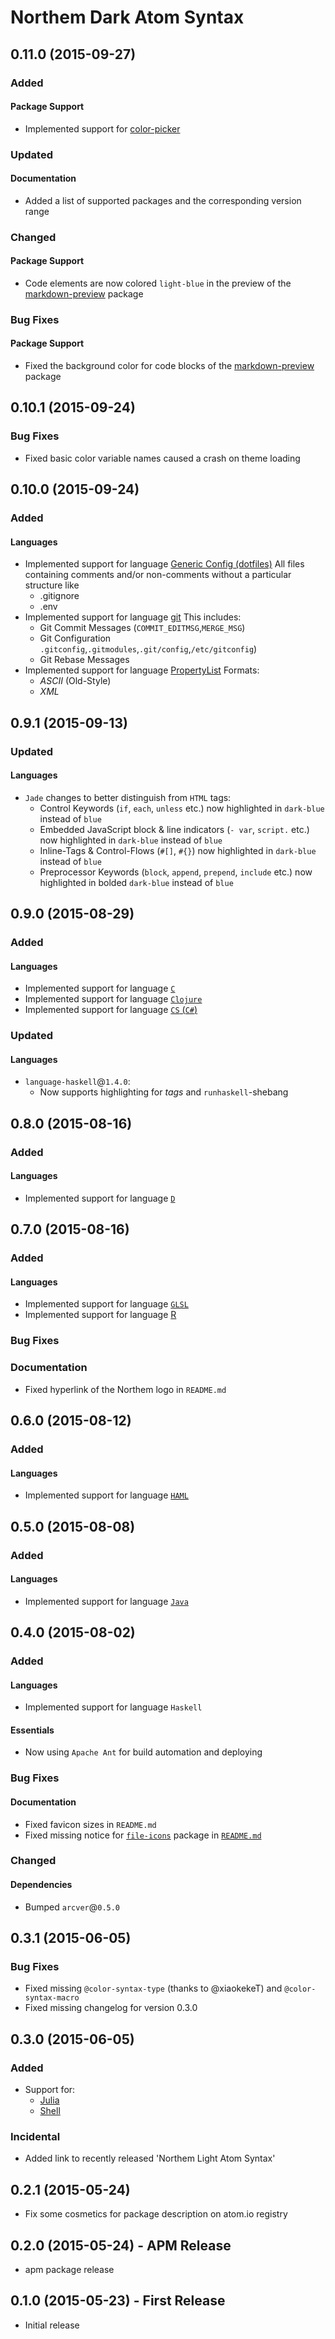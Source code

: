 Northem Dark Atom Syntax
========================

## 0.11.0 (2015-09-27)
### Added
#### Package Support
  * Implemented support for [color-picker](https://atom.io/packages/color-picker)

### Updated
#### Documentation
  * Added a list of supported packages and the corresponding version range

### Changed
#### Package Support
  * Code elements are now colored `light-blue` in the preview of the [markdown-preview](https://atom.io/packages/markdown-preview) package

### Bug Fixes
#### Package Support
  * Fixed the background color for code blocks of the [markdown-preview](https://atom.io/packages/markdown-preview) package

## 0.10.1 (2015-09-24)
### Bug Fixes
  * Fixed basic color variable names caused a crash on theme loading

## 0.10.0 (2015-09-24)
### Added
#### Languages
  * Implemented support for language [Generic Config (dotfiles)](https://atom.io/packages/language-generic-config)
    All files containing comments and/or non-comments without a particular structure like
      * .gitignore
      * .env
  * Implemented support for language [git](https://atom.io/packages/language-git)
    This includes:
      * Git Commit Messages (`COMMIT_EDITMSG`,`MERGE_MSG`)
      * Git Configuration `.gitconfig`,`.gitmodules`,`.git/config`,`/etc/gitconfig`)
      * Git Rebase Messages
  * Implemented support for language [PropertyList](https://atom.io/packages/language-property-list)
    Formats:
      * _ASCII_ (Old-Style)
      * _XML_

## 0.9.1 (2015-09-13)
### Updated
#### Languages
  * `Jade` changes to better distinguish from `HTML` tags:
    * Control Keywords (`if`, `each`, `unless` etc.) now highlighted in `dark-blue` instead of `blue`
    * Embedded JavaScript block & line indicators (`- var`, `script.` etc.) now highlighted in `dark-blue` instead of `blue`
    * Inline-Tags & Control-Flows (`#[]`, `#{}`) now highlighted in `dark-blue` instead of `blue`
    * Preprocessor Keywords (`block`, `append`, `prepend`, `include` etc.) now highlighted in bolded `dark-blue` instead of `blue`

## 0.9.0 (2015-08-29)
### Added
#### Languages
  * Implemented support for language [`C`](https://atom.io/packages/language-c)
  * Implemented support for language [`Clojure`](https://atom.io/packages/language-clojure)
  * Implemented support for language [`CS` (`C#`)](https://atom.io/packages/language-csharp)

### Updated
#### Languages
  * `language-haskell`@`1.4.0`:
    * Now supports highlighting for _tags_ and `runhaskell`-shebang

## 0.8.0 (2015-08-16)
### Added
#### Languages
  * Implemented support for language [`D`](https://atom.io/packages/language-d)

## 0.7.0 (2015-08-16)
### Added
#### Languages
  * Implemented support for language [`GLSL`](https://atom.io/packages/language-glsl)
  * Implemented support for language [R](https://atom.io/packages/language-r)

### Bug Fixes
### Documentation
  * Fixed hyperlink of the Northem logo in `README.md`

## 0.6.0 (2015-08-12)
### Added
#### Languages
  * Implemented support for language [`HAML`](https://atom.io/packages/language-haml)

## 0.5.0 (2015-08-08)
### Added
#### Languages
  * Implemented support for language [`Java`](https://atom.io/packages/language-java)

## 0.4.0 (2015-08-02)
### Added
#### Languages
  * Implemented support for language `Haskell`
#### Essentials
  * Now using `Apache Ant` for build automation and deploying
### Bug Fixes
#### Documentation
  * Fixed favicon sizes in `README.md`
  * Fixed missing notice for [`file-icons`](https://atom.io/packages/file-icons) package in [`README.md`](README.md)
### Changed
#### Dependencies
  * Bumped `arcver`@`0.5.0`

## 0.3.1 (2015-06-05)
### Bug Fixes
  * Fixed missing `@color-syntax-type` (thanks to @xiaokekeT) and `@color-syntax-macro`
  * Fixed missing changelog for version 0.3.0

## 0.3.0 (2015-06-05)
### Added
  * Support for:  
    * [Julia](https://atom.io/packages/language-julia)
    * [Shell](https://atom.io/packages/language-shellscript)

### Incidental
  * Added link to recently released 'Northem Light Atom Syntax'

## 0.2.1 (2015-05-24)
* Fix some cosmetics for package description on atom.io registry

## 0.2.0 (2015-05-24) - APM Release
* apm package release

## 0.1.0 (2015-05-23) - First Release
* Initial release
